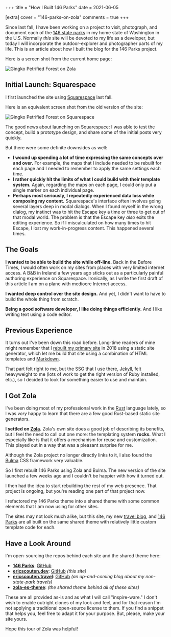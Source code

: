+++
title = "How I Built 146 Parks"
date = 2021-06-05

[extra]
cover = "146-parks-on-zola"
comments = true
+++

Since last fall, I have been working on a project to visit, photograph, and document each of the [146 state parks](https://146parks.blog) in my home state of Washington in the U.S. Normally _this_ site will be devoted to my life as a developer, but today I will incorporate the outdoor-explorer and photographer parts of my life. This is an article about how I built the blog for the 146 Parks project.

<!-- more -->

Here is a screen shot from the current home page:

![Gingko Petrified Forest on Zola](./146-parks-on-zola.jpg)

## Initial Launch: Squarespace

I first launched the site using [Squarespace](https://www.squarespace.com) last fall. 

Here is an equivalent screen shot from the old version of the site:

![Gingko Petrified Forest on Squarespace](./146-parks-on-squarespace.jpg)

The good news about launching on Squarespace: I was able to test the concept, build a prototype design, and share some of the initial posts very quickly.

But there were some definite downsides as well:

* **I wound up spending a lot of time expressing the same concepts over and over.** For example, the maps that I include needed to be rebuilt for each page and I needed to remember to apply the same settings each time.
* **I rather quickly hit the limits of what I could build with their template system.** Again, regarding the maps on each page, I could only put a single marker on each individual page.
* **Perhaps most seriously, I repeatedly experienced data loss while composing my content.** Squarespace's interface often involves going several layers deep in modal dialogs. When I found myself in the wrong dialog, my instinct was to hit the Escape key a time or three to get out of that modal world. The problem is that the Escape key _also_ exits the editing experience. So if I miscalculated on how many times to hit Escape, I lost my work-in-progress content. This happened several times.

## The Goals

**I wanted to be able to build the site while off-line.** Back in the Before Times, I would often work on my sites from places with very limited internet access. A B&B in Ireland a few years ago sticks out as a particularly painful authoring experience on Squarespace. Ironically, as I write the first draft of this article I am on a plane with mediocre Internet access.

**I wanted deep control over the site design.** And yet, I didn't want to have to build the whole thing from scratch.

**Being a good software developer, I like doing things efficiently.** And I like writing text using a code editor.

## Previous Experience

It turns out I've been down this road before. Long-time readers of mine might remember that I [rebuilt my primary site](https://www.ericscouten.com/articles/new-site/) in 2018 using a static site generator, which let me build that site using a combination of HTML templates and [Markdown](https://en.wikipedia.org/wiki/Markdown).

That part felt right to me, but the SSG that I use there, [Jekyll](https://jekyllrb.com), felt heavyweight to me (lots of work to get the right version of Ruby installed, etc.), so I decided to look for something easier to use and maintain.

## I Got Zola

I've been doing most of my professional work in the [Rust](https://www.rust-lang.org) language lately, so I was _very_ happy to learn that there are a few good Rust-based static site generators.

**I settled on [Zola](https://www.getzola.org).** Zola's own site does a good job of describing its benefits, but I feel the need to call out one more: the templating system **rocks.** What I especially like is that it offers a mechanism for reuse and customization. This played out in a way that was a pleasant surprise for me.

Although the Zola project no longer directly links to it, I also found the [Bulma](https://bulma.io) CSS framework very valuable.

So I first rebuilt 146 Parks using Zola and Bulma. The new version of the site launched a few weeks ago and I couldn't be happier with how it turned out.

I then had the idea to start rebuilding the rest of my web presence. That project is ongoing, but you're reading one part of that project now.

I refactored my 146 Parks theme into a shared theme with some common elements that I am now using for other sites.

The sites may not look much alike, but this site, my new [travel blog](https://ericscouten.travel), and [146 Parks](https://146parks.blog) are all built on the same shared theme with relatively little custom template code for each.

## Have a Look Around

I'm open-sourcing the repos behind each site and the shared theme here:

* **[146 Parks](https://146parks.blog)**: [GitHub](https://github.com/scouten/146parks.blog)
* **[ericscouten.dev](https://ericscouten.dev)**: [GitHub](https://github.com/scouten/ericscouten.dev) _(this site)_
* **[ericscouten.travel](https://ericscouten.travel)**: [GitHub](https://github.com/scouten/ericscouten.travel) _(an up-and-coming blog about my non-state-park travels)_
* **[zola-es-theme](https://github.com/scouten/zola-es-theme)**: _(the shared theme behind all of these sites)_

These are all provided as-is and as what I will call "inspire-ware." I don't wish to enable outright clones of my look and feel, and for that reason I'm not applying a traditional open-source license to them. If you find a snippet that helps you, feel free to adapt it for your purpose. But, please, make your site yours.

Hope this tour of Zola was helpful!
